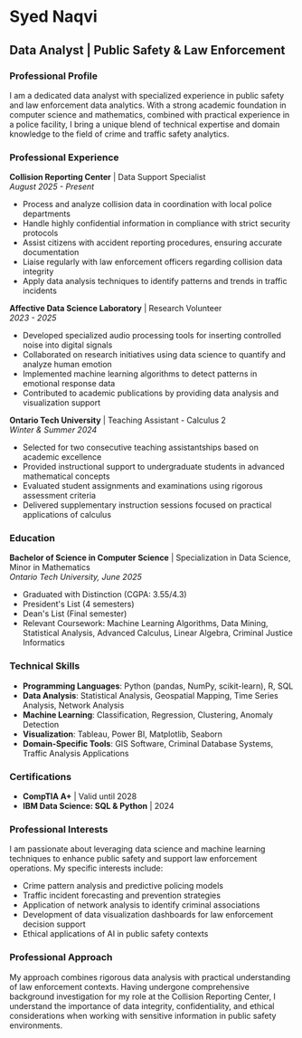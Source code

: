 # Syed Naqvi

## Data Analyst | Public Safety & Law Enforcement

### Professional Profile

I am a dedicated data analyst with specialized experience in public safety and law enforcement data analytics. With a strong academic foundation in computer science and mathematics, combined with practical experience in a police facility, I bring a unique blend of technical expertise and domain knowledge to the field of crime and traffic safety analytics.

### Professional Experience

**Collision Reporting Center** | Data Support Specialist  
*August 2025 - Present*

- Process and analyze collision data in coordination with local police departments
- Handle highly confidential information in compliance with strict security protocols
- Assist citizens with accident reporting procedures, ensuring accurate documentation
- Liaise regularly with law enforcement officers regarding collision data integrity
- Apply data analysis techniques to identify patterns and trends in traffic incidents

**Affective Data Science Laboratory** | Research Volunteer  
*2023 - 2025*

- Developed specialized audio processing tools for inserting controlled noise into digital signals
- Collaborated on research initiatives using data science to quantify and analyze human emotion
- Implemented machine learning algorithms to detect patterns in emotional response data
- Contributed to academic publications by providing data analysis and visualization support

**Ontario Tech University** | Teaching Assistant - Calculus 2  
*Winter & Summer 2024*

- Selected for two consecutive teaching assistantships based on academic excellence
- Provided instructional support to undergraduate students in advanced mathematical concepts
- Evaluated student assignments and examinations using rigorous assessment criteria
- Delivered supplementary instruction sessions focused on practical applications of calculus

### Education

**Bachelor of Science in Computer Science** | Specialization in Data Science, Minor in Mathematics  
*Ontario Tech University, June 2025*

- Graduated with Distinction (CGPA: 3.55/4.3)
- President's List (4 semesters)
- Dean's List (Final semester)
- Relevant Coursework: Machine Learning Algorithms, Data Mining, Statistical Analysis, Advanced Calculus, Linear Algebra, Criminal Justice Informatics

### Technical Skills

- **Programming Languages**: Python (pandas, NumPy, scikit-learn), R, SQL
- **Data Analysis**: Statistical Analysis, Geospatial Mapping, Time Series Analysis, Network Analysis
- **Machine Learning**: Classification, Regression, Clustering, Anomaly Detection
- **Visualization**: Tableau, Power BI, Matplotlib, Seaborn
- **Domain-Specific Tools**: GIS Software, Criminal Database Systems, Traffic Analysis Applications

### Certifications

- **CompTIA A+** | Valid until 2028
- **IBM Data Science: SQL & Python** | 2024

### Professional Interests

I am passionate about leveraging data science and machine learning techniques to enhance public safety and support law enforcement operations. My specific interests include:

- Crime pattern analysis and predictive policing models
- Traffic incident forecasting and prevention strategies
- Application of network analysis to identify criminal associations
- Development of data visualization dashboards for law enforcement decision support
- Ethical applications of AI in public safety contexts

### Professional Approach

My approach combines rigorous data analysis with practical understanding of law enforcement contexts. Having undergone comprehensive background investigation for my role at the Collision Reporting Center, I understand the importance of data integrity, confidentiality, and ethical considerations when working with sensitive information in public safety environments.
